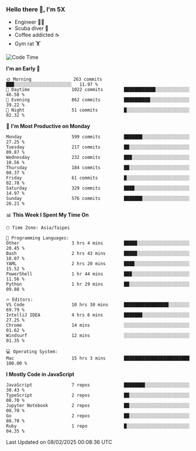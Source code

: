 ### Hello there 👋, I'm 5X

* Engineer 👨‍💻
* Scuba diver 🤿
* Coffee addicted ☕️
* Gym rat 🏋️

<!--START_SECTION:waka-->
![Code Time](http://img.shields.io/badge/Code%20Time-1%2C407%20hrs%2046%20mins-blue)

**I'm an Early 🐤** 

```text
🌞 Morning                263 commits         ███░░░░░░░░░░░░░░░░░░░░░░   11.97 % 
🌆 Daytime                1022 commits        ████████████░░░░░░░░░░░░░   46.50 % 
🌃 Evening                862 commits         ██████████░░░░░░░░░░░░░░░   39.22 % 
🌙 Night                  51 commits          █░░░░░░░░░░░░░░░░░░░░░░░░   02.32 % 
```
📅 **I'm Most Productive on Monday** 

```text
Monday                   599 commits         ███████░░░░░░░░░░░░░░░░░░   27.25 % 
Tuesday                  217 commits         ██░░░░░░░░░░░░░░░░░░░░░░░   09.87 % 
Wednesday                232 commits         ███░░░░░░░░░░░░░░░░░░░░░░   10.56 % 
Thursday                 184 commits         ██░░░░░░░░░░░░░░░░░░░░░░░   08.37 % 
Friday                   61 commits          █░░░░░░░░░░░░░░░░░░░░░░░░   02.78 % 
Saturday                 329 commits         ████░░░░░░░░░░░░░░░░░░░░░   14.97 % 
Sunday                   576 commits         ███████░░░░░░░░░░░░░░░░░░   26.21 % 
```


📊 **This Week I Spent My Time On** 

```text
🕑︎ Time Zone: Asia/Taipei

💬 Programming Languages: 
Other                    3 hrs 4 mins        █████░░░░░░░░░░░░░░░░░░░░   20.45 % 
Bash                     2 hrs 43 mins       █████░░░░░░░░░░░░░░░░░░░░   18.07 % 
YAML                     2 hrs 20 mins       ████░░░░░░░░░░░░░░░░░░░░░   15.52 % 
PowerShell               1 hr 44 mins        ███░░░░░░░░░░░░░░░░░░░░░░   11.56 % 
Python                   1 hr 29 mins        ██░░░░░░░░░░░░░░░░░░░░░░░   09.88 % 

🔥 Editors: 
VS Code                  10 hrs 30 mins      █████████████████░░░░░░░░   69.79 % 
IntelliJ IDEA            4 hrs 6 mins        ███████░░░░░░░░░░░░░░░░░░   27.25 % 
Chrome                   14 mins             ░░░░░░░░░░░░░░░░░░░░░░░░░   01.62 % 
Windsurf                 12 mins             ░░░░░░░░░░░░░░░░░░░░░░░░░   01.35 % 

💻 Operating System: 
Mac                      15 hrs 3 mins       █████████████████████████   100.00 % 
```

**I Mostly Code in JavaScript** 

```text
JavaScript               7 repos             ████████░░░░░░░░░░░░░░░░░   30.43 % 
TypeScript               2 repos             ██░░░░░░░░░░░░░░░░░░░░░░░   08.70 % 
Jupyter Notebook         2 repos             ██░░░░░░░░░░░░░░░░░░░░░░░   08.70 % 
Go                       2 repos             ██░░░░░░░░░░░░░░░░░░░░░░░   08.70 % 
Ruby                     1 repo              █░░░░░░░░░░░░░░░░░░░░░░░░   04.35 % 
```




 Last Updated on 08/02/2025 00:08:36 UTC
<!--END_SECTION:waka-->
